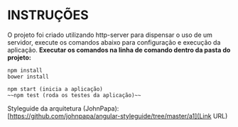 # INSTRUÇÕES #

O projeto foi criado utilizando http-server para dispensar o uso de um servidor, execute os comandos abaixo para configuração e execução da aplicação.
**Executar os comandos na linha de comando dentro da pasta do projeto:**
```
npm install
bower install

npm start (inicia a aplicação)
~~npm test (roda os testes da aplicação)~~
```

Styleguide da arquitetura (JohnPapa):
[https://github.com/johnpapa/angular-styleguide/tree/master/a1](Link URL)